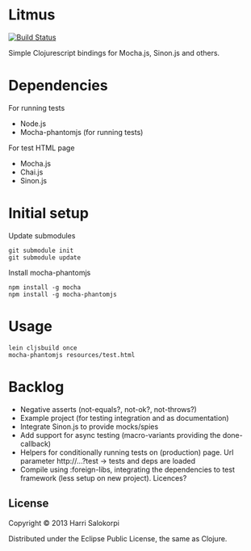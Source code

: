 # Litmus

[![Build Status](https://travis-ci.org/hsalokor/litmus.png)](https://travis-ci.org/hsalokor/litmus)

Simple Clojurescript bindings for Mocha.js, Sinon.js and others.

# Dependencies

For running tests

* Node.js
* Mocha-phantomjs (for running tests)

For test HTML page

* Mocha.js
* Chai.js
* Sinon.js

# Initial setup

Update submodules

    git submodule init
    git submodule update

Install mocha-phantomjs

    npm install -g mocha
    npm install -g mocha-phantomjs

# Usage

    lein cljsbuild once
    mocha-phantomjs resources/test.html

# Backlog

* Negative asserts (not-equals?, not-ok?, not-throws?)
* Example project (for testing integration and as documentation)
* Integrate Sinon.js to provide mocks/spies
* Add support for async testing (macro-variants providing the done-callback)
* Helpers for conditionally running tests on (production) page. Url parameter http://...?test -> tests and deps are loaded
* Compile using :foreign-libs, integrating the dependencies to test framework (less setup on new project). Licences?

## License

Copyright © 2013 Harri Salokorpi

Distributed under the Eclipse Public License, the same as Clojure.
